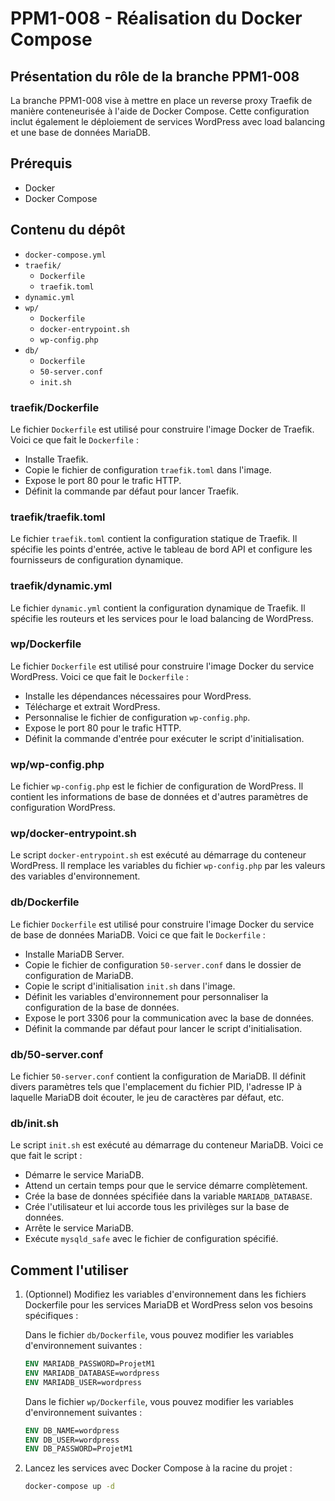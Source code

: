 # PPM1-008 - Réalisation du Docker Compose

## Présentation du rôle de la branche PPM1-008

La branche PPM1-008 vise à mettre en place un reverse proxy Traefik de manière conteneurisée à l'aide de Docker Compose. Cette configuration inclut également le déploiement de services WordPress avec load balancing et une base de données MariaDB. 

## Prérequis

- Docker
- Docker Compose

## Contenu du dépôt

- `docker-compose.yml`
- `traefik/`
  - `Dockerfile`
  - `traefik.toml`
- `dynamic.yml`
- `wp/`
  - `Dockerfile`
  - `docker-entrypoint.sh`
  - `wp-config.php`
- `db/`
  - `Dockerfile`
  - `50-server.conf`
  - `init.sh`

### traefik/Dockerfile

Le fichier `Dockerfile` est utilisé pour construire l'image Docker de Traefik. Voici ce que fait le `Dockerfile` :

- Installe Traefik.
- Copie le fichier de configuration `traefik.toml` dans l'image.
- Expose le port 80 pour le trafic HTTP.
- Définit la commande par défaut pour lancer Traefik.

### traefik/traefik.toml

Le fichier `traefik.toml` contient la configuration statique de Traefik. Il spécifie les points d'entrée, active le tableau de bord API et configure les fournisseurs de configuration dynamique.

### traefik/dynamic.yml

Le fichier `dynamic.yml` contient la configuration dynamique de Traefik. Il spécifie les routeurs et les services pour le load balancing de WordPress.

### wp/Dockerfile

Le fichier `Dockerfile` est utilisé pour construire l'image Docker du service WordPress. Voici ce que fait le `Dockerfile` :

- Installe les dépendances nécessaires pour WordPress.
- Télécharge et extrait WordPress.
- Personnalise le fichier de configuration `wp-config.php`.
- Expose le port 80 pour le trafic HTTP.
- Définit la commande d'entrée pour exécuter le script d'initialisation.

### wp/wp-config.php

Le fichier `wp-config.php` est le fichier de configuration de WordPress. Il contient les informations de base de données et d'autres paramètres de configuration WordPress.

### wp/docker-entrypoint.sh

Le script `docker-entrypoint.sh` est exécuté au démarrage du conteneur WordPress. Il remplace les variables du fichier `wp-config.php` par les valeurs des variables d'environnement.

### db/Dockerfile

Le fichier `Dockerfile` est utilisé pour construire l'image Docker du service de base de données MariaDB. Voici ce que fait le `Dockerfile` :

- Installe MariaDB Server.
- Copie le fichier de configuration `50-server.conf` dans le dossier de configuration de MariaDB.
- Copie le script d'initialisation `init.sh` dans l'image.
- Définit les variables d'environnement pour personnaliser la configuration de la base de données.
- Expose le port 3306 pour la communication avec la base de données.
- Définit la commande par défaut pour lancer le script d'initialisation.

### db/50-server.conf

Le fichier `50-server.conf` contient la configuration de MariaDB. Il définit divers paramètres tels que l'emplacement du fichier PID, l'adresse IP à laquelle MariaDB doit écouter, le jeu de caractères par défaut, etc.

### db/init.sh

Le script `init.sh` est exécuté au démarrage du conteneur MariaDB. Voici ce que fait le script :

- Démarre le service MariaDB.
- Attend un certain temps pour que le service démarre complètement.
- Crée la base de données spécifiée dans la variable `MARIADB_DATABASE`.
- Crée l'utilisateur et lui accorde tous les privilèges sur la base de données.
- Arrête le service MariaDB.
- Exécute `mysqld_safe` avec le fichier de configuration spécifié.

## Comment l'utiliser

1. (Optionnel) Modifiez les variables d'environnement dans les fichiers Dockerfile pour les services MariaDB et WordPress selon vos besoins spécifiques :

    Dans le fichier `db/Dockerfile`, vous pouvez modifier les variables d'environnement suivantes :
    ```Dockerfile
    ENV MARIADB_PASSWORD=ProjetM1
    ENV MARIADB_DATABASE=wordpress
    ENV MARIADB_USER=wordpress
    ```

    Dans le fichier `wp/Dockerfile`, vous pouvez modifier les variables d'environnement suivantes :
    ```Dockerfile
    ENV DB_NAME=wordpress
    ENV DB_USER=wordpress
    ENV DB_PASSWORD=ProjetM1
    ```

2. Lancez les services avec Docker Compose à la racine du projet :

    ```bash
    docker-compose up -d
    ```

